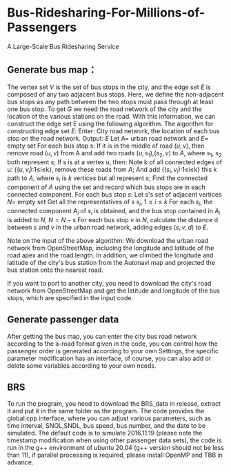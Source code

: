 # Bus-Ridesharing-For-Millions-of-Passengers
A Large-Scale Bus Ridesharing Service
 
## Generate bus map：
The vertex set $V$ is the set of bus stops in the city, and the edge set $E$ is composed of any two adjacent bus stops. Here, we define the non-adjacent bus stops as any path between the two stops must pass through at least one bus stop. To get $G$ we need the road network of the city and the location of the various stations on the road. With this information, we can construct the edge set E using the following algorithm.
The algorithm for constructing edge set $E$:
Enter: City road network, the location of each bus stop on the road network.
Output: $E$
Let A= urban road network and $E$= empty set
For each bus stop s:
If it is in the middle of road ($u,v$), then remove road ($u,v$) from A and add two roads ($u,s_1$),($s_2,v$) to $A$, where $s_1$, $s_2$ both represent $s$;
If s is at a vertex u, then:
Note k of all connected edges of u: {($u,v_i$):1≤i≤k}, remove these roads from $A$;
And add {($s_i,v_i$):1≤i≤k} this k path to $A$, where $s_i$ is $k$ vertices but all represent $s$;
Find the connected component of $A$ using the set and record which bus stops are in each connected component.
For each bus stop $s$:
Let s's set of adjacent vertices $N$= empty set
Get all the representatives of s $s_i$, $1≤i≤k$
For each $s_i$, the connected component $A_i$ of $s_i$ is obtained, and the bus stop contained in $A_i$ is added to $N$,
$N=N-{s}$
For each bus stop $v$ in $N$, calculate the distance d between $s$ and $v$ in the urban road network, adding edges $(s,v,d)$ to $E$.

Note on the input of the above algorithm: We download the urban road network from OpenStreetMap, including the longitude and latitude of the road apex and the road length. In addition, we climbed the longitude and latitude of the city's bus station from the Autonavi map and projected the bus station onto the nearest road.

If you want to port to another city, you need to download the city's road network from OpenStreetMap and get the latitude and longitude of the bus stops, which are specified in the input code.
## Generate passenger data
After getting the bus map, you can enter the city bus road network according to the a-road format given in the code, you can control how the passenger order is generated according to your own Settings, the specific parameter modification has an interface, of course, you can also add or delete some variables according to your own needs.
## BRS
To run the program, you need to download the BRS_data in release, extract it and put it in the same folder as the program. The code provides the global.cpp interface, where you can adjust various parameters, such as time interval, SNOL,SNDL, bus speed, bus number, and the date to be simulated. The default code is to simulate 2016.11.19 (please note the timestamp modification when using other passenger data sets), the code is run in the g++ environment of ubuntu 20.04 (g++ version should not be less than 11), if parallel processing is required, please install OpenMP and TBB in advance.
